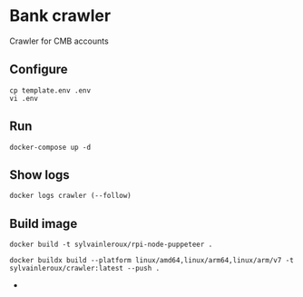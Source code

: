 # Bank crawler

Crawler for CMB accounts

## Configure

```
cp template.env .env
vi .env
```

## Run

```
docker-compose up -d
```

## Show logs

```
docker logs crawler (--follow)
```


## Build image


```
docker build -t sylvainleroux/rpi-node-puppeteer .

docker buildx build --platform linux/amd64,linux/arm64,linux/arm/v7 -t sylvainleroux/crawler:latest --push .
```

-
